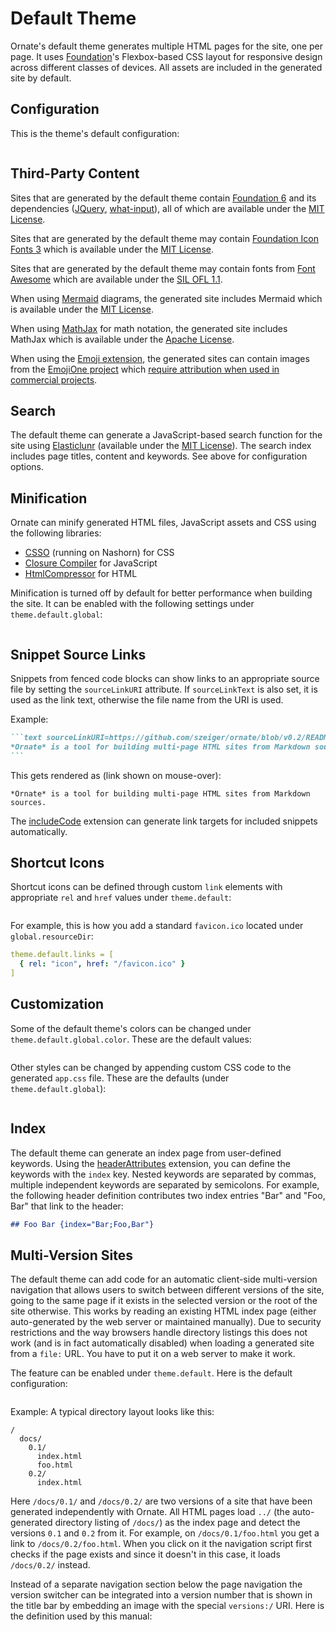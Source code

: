 # Default Theme

Ornate's default theme generates multiple HTML pages for the site, one per page. It uses [Foundation](http://foundation.zurb.com/)'s Flexbox-based CSS layout for responsive design across different classes of devices. All assets are included in the generated site by default.

## Configuration

This is the theme's default configuration:

```yaml src=../../core/src/main/resources/ornate-reference.conf#--doc-theme
```

## Third-Party Content

Sites that are generated by the default theme contain [Foundation 6](http://foundation.zurb.com/) and its dependencies ([JQuery](https://jquery.com/), [what-input](https://github.com/ten1seven/what-input)), all of which are available under the [MIT License](https://github.com/zurb/foundation-sites/blob/v6.2.2/LICENSE).

Sites that are generated by the default theme may contain [Foundation Icon Fonts 3](http://zurb.com/playground/foundation-icon-fonts-3) which is available under the [MIT License](https://github.com/zurb/foundation-icons/blob/74f63dc35d569a8b796e86add76a0a535f96f734/README.markdown).

Sites that are generated by the default theme may contain fonts from [Font Awesome](http://fontawesome.io/) which are available under the [SIL OFL 1.1](http://fontawesome.io/license/).

When using [Mermaid](http://knsv.github.io/mermaid/) diagrams, the generated site includes Mermaid which is available under the [MIT License](https://github.com/knsv/mermaid/blob/0.5.8/LICENSE).

When using [MathJax](https://www.mathjax.org/) for math notation, the generated site includes MathJax which is available under the [Apache License](https://github.com/mathjax/MathJax/blob/2.7.0/LICENSE).

When using the [Emoji extension](markdown.md#emoji), the generated sites can contain images from the [EmojiOne project](https://github.com/Ranks/emojione) which [require attribution when used in commercial projects](http://emojione.com/licensing/).

## Search

The default theme can generate a JavaScript-based search function for the site using [Elasticlunr](http://elasticlunr.com/) (available under the [MIT License](https://github.com/weixsong/elasticlunr.js/blob/v0.9.5/LICENSE)). The search index includes page titles, content and keywords. See above for configuration options.

## Minification

Ornate can minify generated HTML files, JavaScript assets and CSS using the following libraries:
- [CSSO](https://github.com/css/csso) (running on Nashorn) for CSS
- [Closure Compiler](https://developers.google.com/closure/compiler/) for JavaScript
- [HtmlCompressor](https://code.google.com/archive/p/htmlcompressor/) for HTML

Minification is turned off by default for better performance when building the site. It can be enabled with the following settings under `theme.default.global`:

```yaml src=../../core/src/main/resources/ornate-reference.conf#--doc-minify
```

## Snippet Source Links

Snippets from fenced code blocks can show links to an appropriate source file by setting the `sourceLinkURI` attribute. If `sourceLinkText` is also set, it is used as the link text, otherwise the file name from the URI is used.

Example:

````markdown
```text sourceLinkURI=https://github.com/szeiger/ornate/blob/v0.2/README.md
*Ornate* is a tool for building multi-page HTML sites from Markdown sources.
```
````

This gets rendered as (link shown on mouse-over):

```text sourceLinkURI=https://github.com/szeiger/ornate/blob/v0.2/README.md
*Ornate* is a tool for building multi-page HTML sites from Markdown sources.
```

The [includeCode](markdown.md#includecode) extension can generate link targets for included snippets automatically.

## Shortcut Icons

Shortcut icons can be defined through custom `link` elements with appropriate `rel` and `href` values under `theme.default`:

```yaml src=../../core/src/main/resources/ornate-reference.conf#--doc-customlinks
```

For example, this is how you add a standard `favicon.ico` located under `global.resourceDir`:

```yaml
theme.default.links = [
  { rel: "icon", href: "/favicon.ico" }
]
```

## Customization

Some of the default theme's colors can be changed under `theme.default.global.color`. These are the default values:

```yaml src=../../core/src/main/resources/ornate-reference.conf#--doc-themecolors
```

Other styles can be changed by appending custom CSS code to the generated `app.css` file. These are the defaults (under `theme.default.global`):

```yaml src=../../core/src/main/resources/ornate-reference.conf#--doc-themecss
```

## Index

The default theme can generate an index page from user-defined keywords. Using the [headerAttributes](markdown.md#header_attributes) extension, you can define the keywords with the `index` key. Nested keywords are separated by commas, multiple independent keywords are separated by semicolons. For example, the following header definition contributes two index entries "Bar" and "Foo, Bar" that link to the header:

```markdown
## Foo Bar {index="Bar;Foo,Bar"}
```

## Multi-Version Sites

The default theme can add code for an automatic client-side multi-version navigation that allows users to switch between different versions of the site, going to the same page if it exists in the selected version or the root of the site otherwise. This works by reading an existing HTML index page (either auto-generated by the web server or maintained manually). Due to security restrictions and the way browsers handle directory listings this does not work (and is in fact automatically disabled) when loading a generated site from a `file:` URL. You have to put it on a web server to make it work.

The feature can be enabled under `theme.default`. Here is the default configuration:

```yaml src=../../core/src/main/resources/ornate-reference.conf#--doc-multiversion
```

Example: A typical directory layout looks like this:

```
/
  docs/
    0.1/
      index.html
      foo.html
    0.2/
      index.html
```

Here `/docs/0.1/` and `/docs/0.2/` are two versions of a site that have been generated independently with Ornate. All HTML pages load `../` (the auto-generated directory listing of `/docs/`) as the index page and detect the versions `0.1` and `0.2` from it. For example, on `/docs/0.1/foo.html` you get a link to `/docs/0.2/foo.html`. When you click on it the navigation script first checks if the page exists and since it doesn't in this case, it loads `/docs/0.2/` instead.

Instead of a separate navigation section below the page navigation the version switcher can be integrated into a version number that is shown in the title bar by embedding an image with the special `versions:/` URI. Here is the definition used by this manual:

```yaml src=../../doc/ornate.conf#--doc-siteTitle
```

